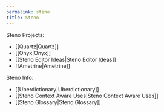 ```yaml
---
permalink: steno
title: Steno
---
```

Steno Projects:

- [[Quartz|Quartz]]
- [[Onyx|Onyx]]
- [[Steno Editor Ideas|Steno Editor Ideas]]
- [[Ametrine|Ametrine]]

Steno Info:

- [[Uberdictionary|Uberdictionary]]
- [[Steno Context Aware Uses|Steno Context Aware Uses]]
- [[Steno Glossary|Steno Glossary]]
